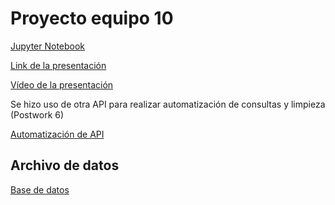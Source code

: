 # Proyecto equipo 10

[Jupyter Notebook]()

[Link de la presentación]()

[Vídeo de la presentación]()

Se hizo uso de otra API para realizar automatización de consultas y limpieza (Postwork 6)

[Automatización de API](https://github.com/angyf/Entrega_Final_Procesamiento_DanielAlvarez_AngelicaFuentes_IvonneRamirez/blob/main/API.ipynb)

## Archivo de datos

[Base de datos]()
